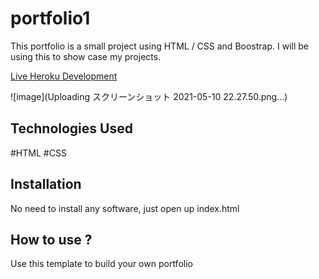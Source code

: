 # portfolio1

This portfolio is a small project using HTML / CSS and Boostrap. I will be using this to show case my projects.

[Live Heroku Development](https://portfolio-miho.herokuapp.com/)

![image](Uploading スクリーンショット 2021-05-10 22.27.50.png…)

## Technologies Used

#HTML
#CSS

## Installation 

No need to install any software, just open up index.html

## How to use ?

Use this template to build your own portfolio
